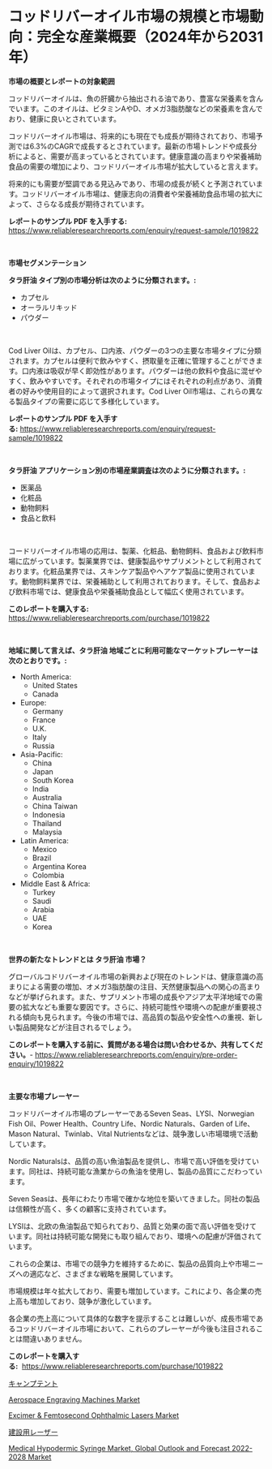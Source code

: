 <p><h1>コッドリバーオイル市場の規模と市場動向：完全な産業概要（2024年から2031年）</h1></p><p><strong>市場の概要とレポートの対象範囲</strong></p>
<p><p>コッドリバーオイルは、魚の肝臓から抽出される油であり、豊富な栄養素を含んでいます。このオイルは、ビタミンAやD、オメガ3脂肪酸などの栄養素を含んでおり、健康に良いとされています。</p><p>コッドリバーオイル市場は、将来的にも現在でも成長が期待されており、市場予測では6.3%のCAGRで成長するとされています。最新の市場トレンドや成長分析によると、需要が高まっているとされています。健康意識の高まりや栄養補助食品の需要の増加により、コッドリバーオイル市場が拡大していると言えます。</p><p>将来的にも需要が堅調である見込みであり、市場の成長が続くと予測されています。コッドリバーオイル市場は、健康志向の消費者や栄養補助食品市場の拡大によって、さらなる成長が期待されています。</p></p>
<p><strong>レポートのサンプル PDF を入手する:</strong> <a href="https://www.reliableresearchreports.com/enquiry/request-sample/1019822">https://www.reliableresearchreports.com/enquiry/request-sample/1019822</a></p>
<p>&nbsp;</p>
<p><strong>市場セグメンテーション</strong></p>
<p><strong>タラ肝油 タイプ別の市場分析は次のように分類されます。:</strong></p>
<p><ul><li>カプセル</li><li>オーラルリキッド</li><li>パウダー</li></ul></p>
<p>&nbsp;</p>
<p><p>Cod Liver Oilは、カプセル、口内液、パウダーの3つの主要な市場タイプに分類されます。カプセルは便利で飲みやすく、摂取量を正確に管理することができます。口内液は吸収が早く即効性があります。パウダーは他の飲料や食品に混ぜやすく、飲みやすいです。それぞれの市場タイプにはそれぞれの利点があり、消費者の好みや使用目的によって選択されます。Cod Liver Oil市場は、これらの異なる製品タイプの需要に応じて多様化しています。</p></p>
<p><strong>レポートのサンプル PDF を入手する:</strong>&nbsp;<a href="https://www.reliableresearchreports.com/enquiry/request-sample/1019822">https://www.reliableresearchreports.com/enquiry/request-sample/1019822</a></p>
<p>&nbsp;</p>
<p><strong> タラ肝油 アプリケーション別の市場産業調査は次のように分類されます。:</strong></p>
<p><ul><li>医薬品</li><li>化粧品</li><li>動物飼料</li><li>食品と飲料</li></ul></p>
<p>&nbsp;</p>
<p><p>コードリバーオイル市場の応用は、製薬、化粧品、動物飼料、食品および飲料市場に広がっています。製薬業界では、健康製品やサプリメントとして利用されております。化粧品業界では、スキンケア製品やヘアケア製品に使用されています。動物飼料業界では、栄養補助として利用されております。そして、食品および飲料市場では、健康食品や栄養補助食品として幅広く使用されています。</p></p>
<p><strong>このレポートを購入する:</strong>&nbsp; <a href="https://www.reliableresearchreports.com/purchase/1019822">https://www.reliableresearchreports.com/purchase/1019822</a></p>
<p>&nbsp;</p>
<p><strong>地域に関して言えば、タラ肝油 地域ごとに利用可能なマーケットプレーヤーは次のとおりです。:</strong></p>
<p><ul>
    <li>
        North America:
        <ul>
            <li>United States</li>
            <li>Canada</li>
        </ul>
    </li>
    <li>
        Europe:
        <ul>
            <li>Germany</li>
            <li>France</li>
            <li>U.K.</li>
            <li>Italy</li>
            <li>Russia</li>
        </ul>
    </li>
    <li>
        Asia-Pacific:
        <ul>
            <li>China</li>
            <li>Japan</li>
            <li>South Korea</li>
            <li>India</li>
            <li>Australia</li>
            <li>China Taiwan</li>
            <li>Indonesia</li>
            <li>Thailand</li>
            <li>Malaysia</li>
        </ul>
    </li>
    <li>
        Latin America:
        <ul>
            <li>Mexico</li>
            <li>Brazil</li>
            <li>Argentina Korea</li>
            <li>Colombia</li>
        </ul>
    </li>
    <li>
        Middle East & Africa:
        <ul>
            <li>Turkey</li>
            <li>Saudi</li>
            <li>Arabia</li>
            <li>UAE</li>
            <li>Korea</li>
        </ul>
    </li>
    </ul></p>
<p>&nbsp;</p>
<p><strong>世界の新たなトレンドとは タラ肝油 市場？</strong></p>
<p><p>グローバルコドリバーオイル市場の新興および現在のトレンドは、健康意識の高まりによる需要の増加、オメガ3脂肪酸の注目、天然健康製品への関心の高まりなどが挙げられます。また、サプリメント市場の成長やアジア太平洋地域での需要の拡大なども重要な要因です。さらに、持続可能性や環境への配慮が重要視される傾向も見られます。今後の市場では、高品質の製品や安全性への重視、新しい製品開発などが注目されるでしょう。</p></p>
<p><strong>このレポートを購入する前に、質問がある場合は問い合わせるか、共有してください。</strong>- <a href="https://www.reliableresearchreports.com/enquiry/pre-order-enquiry/1019822">https://www.reliableresearchreports.com/enquiry/pre-order-enquiry/1019822</a></p>
<p>&nbsp;</p>
<p><strong>主要な市場プレーヤー</strong></p>
<p><p>コッドリバーオイル市場のプレーヤーであるSeven Seas、LYSI、Norwegian Fish Oil、Power Health、Country Life、Nordic Naturals、Garden of Life、Mason Natural、Twinlab、Vital Nutrientsなどは、競争激しい市場環境で活動しています。</p><p>Nordic Naturalsは、品質の高い魚油製品を提供し、市場で高い評価を受けています。同社は、持続可能な漁業からの魚油を使用し、製品の品質にこだわっています。</p><p>Seven Seasは、長年にわたり市場で確かな地位を築いてきました。同社の製品は信頼性が高く、多くの顧客に支持されています。</p><p>LYSIは、北欧の魚油製品で知られており、品質と効果の面で高い評価を受けています。同社は持続可能な開発にも取り組んでおり、環境への配慮が評価されています。</p><p>これらの企業は、市場での競争力を維持するために、製品の品質向上や市場ニーズへの適応など、さまざまな戦略を展開しています。</p><p>市場規模は年々拡大しており、需要も増加しています。これにより、各企業の売上高も増加しており、競争が激化しています。</p><p>各企業の売上高について具体的な数字を提示することは難しいが、成長市場であるコッドリバーオイル市場において、これらのプレーヤーが今後も注目されることは間違いありません。</p></p>
<p><strong>このレポートを購入する:</strong>&nbsp;&nbsp;<a href="https://www.reliableresearchreports.com/purchase/1019822">https://www.reliableresearchreports.com/purchase/1019822</a></p>
<p><p><a href="https://github.com/cbigkbh02719/Market-Research-Report-List-1/blob/main/2127654187780.md">キャンプテント</a></p><p><a href="https://issuu.com/reportprime-2/docs/aerospace-engraving-machines-market-size-2030.pptx">Aerospace Engraving Machines Market</a></p><p><a href="https://eight-handstand-8fb.notion.site/Excimer-Femtosecond-Ophthalmic-Lasers-Market-A-Comprehensive-Report-of-its-Market-Share-Growth--b5008c19875c44269e8cd675e8f71672">Excimer & Femtosecond Ophthalmic Lasers Market</a></p><p><a href="https://github.com/mreklxf44233/Market-Research-Report-List-1/blob/main/3087276187779.md">建設用レーザー</a></p><p><a href="https://view.publitas.com/reportprime-1/medical-hypodermic-syringe-market-global-outlook-and-forecast-2022-2028-market-insights-market-players-and-forecast-till-2030-ro8zz_rok7g4/">Medical Hypodermic Syringe Market, Global Outlook and Forecast 2022-2028 Market</a></p></p>